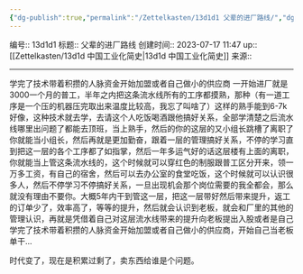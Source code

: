 ```yaml
---
{"dg-publish":true,"permalink":"/Zettelkasten/13d1d1 父辈的进厂路线/","dgPassFrontmatter":true}
---
```


编号:: 13d1d1
标题:: 父辈的进厂路线
创建时间:: 2023-07-17 11:47
up:: [[Zettelkasten/13d1d 中国工业化简史\|13d1d 中国工业化简史]]
来源:: 

---
学完了技术带着积攒的人脉资金开始加盟或者自己做小的供应商 
一开始进厂就是3000一个月的普工，半年之内把这条流水线所有的工序都摸熟，那种（有一道工序是一个压的机器压完取出来温度比较高，我忘了叫啥了）这样的熟手能到6-7k好像，这种技术就去学，去请这个人吃饭喝酒跟他搞好关系，全部学清楚之后流水线哪里出问题了都能去顶班，当上熟手，然后的你的这层的又小组长跳槽了离职了你就能当小组长，然后再就是更加勤奋，跟着一层的管理搞好关系，不停的学习直到把这一层的各个工序都了如指掌，然后一年多运气好的话这层楼有上面的离职，你就能当上管这条流水线的，这个时候就可以穿红色的制服跟普工区分开来，领一万多工资，有自己的宿舍，然后可以去办公室的食堂吃饭，这个时候就可以认识很多人，然后不停学习不停搞好关系，一旦出现机会那个岗位需要的我全都会，那么就没有理由不要你。大概5年内干到管这一层，把这一层带好然后带来提升，返工的订单少了，效率高了，等等的提升，然后就会认识到老板，就会和厂里的其他的管理认识，再就是凭借着自己对这层流水线带来的提升向老板提出入股或者是自己学完了技术带着积攒的人脉资金开始加盟或者自己做小的供应商，开始自己当老板单干...

时代变了，现在是积累过剩了，卖东西给谁是个问题。